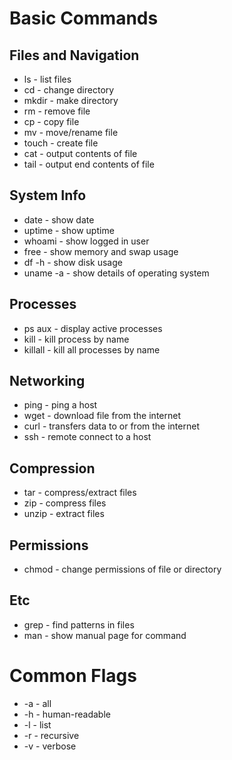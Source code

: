 # Basic Commands

## Files and Navigation
- ls - list files
- cd - change directory
- mkdir - make directory
- rm - remove file
- cp - copy file
- mv - move/rename file
- touch - create file
- cat - output contents of file
- tail - output end contents of file

## System Info
- date - show date
- uptime - show uptime
- whoami - show logged in user
- free - show memory and swap usage
- df -h - show disk usage
- uname -a - show details of operating system

## Processes
- ps aux - display active processes
- kill - kill process by name
- killall - kill all processes by name

## Networking
- ping - ping a host
- wget - download file from the internet
- curl - transfers data to or from the internet
- ssh - remote connect to a host

## Compression
- tar - compress/extract files
- zip - compress files
- unzip - extract files

## Permissions
- chmod - change permissions of file or directory

## Etc
- grep - find patterns in files
- man - show manual page for command

# Common Flags
- -a - all
- -h - human-readable
- -l - list
- -r - recursive
- -v - verbose

